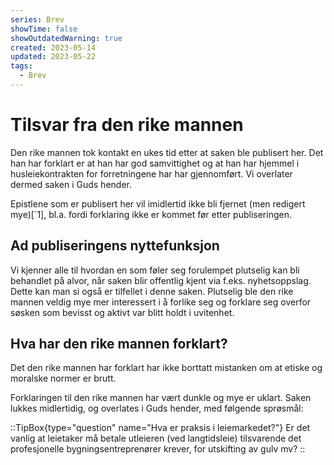 ```yaml
---
series: Brev
showTime: false
showOutdatedWarning: true
created: 2023-05-14
updated: 2023-05-22
tags:
  - Brev
---
```


# Tilsvar fra den rike mannen
Den rike mannen tok kontakt en ukes tid etter at saken ble publisert her. Det han har forklart er at han har god samvittighet og at han har hjemmel i husleiekontrakten for forretningene har har gjennomført. Vi overlater dermed saken i Guds hender.

Epistlene som er publisert her vil imidlertid ikke bli fjernet (men redigert mye)[`1], bl.a. fordi forklaring ikke er kommet før etter publiseringen.

## Ad publiseringens nyttefunksjon
Vi kjenner alle til hvordan en som føler seg forulempet plutselig kan bli behandlet på alvor, når saken blir offentlig kjent via f.eks. nyhetsoppslag. Dette kan man si også er tilfellet i denne saken. Plutselig ble den rike mannen veldig mye mer interessert i å forlike seg og forklare seg overfor søsken som bevisst og aktivt var blitt holdt i uvitenhet.

## Hva har den rike mannen forklart?
Det den rike mannen har forklart har ikke borttatt mistanken om at etiske og moralske normer er brutt.

Forklaringen til den rike mannen har vært dunkle og mye er uklart. Saken lukkes midlertidig, og overlates i Guds hender, med følgende sprøsmål:

::TipBox{type="question" name="Hva er praksis i leiemarkedet?"}
Er det vanlig at leietaker må betale utleieren (ved langtidsleie) tilsvarende det profesjonelle bygningsentreprenører krever, for utskifting av gulv mv?
::

[^1]: Epistelen til den rike mann og vedlegg med tall og regnestykker er rediget og omsrkevet helt igjennom.